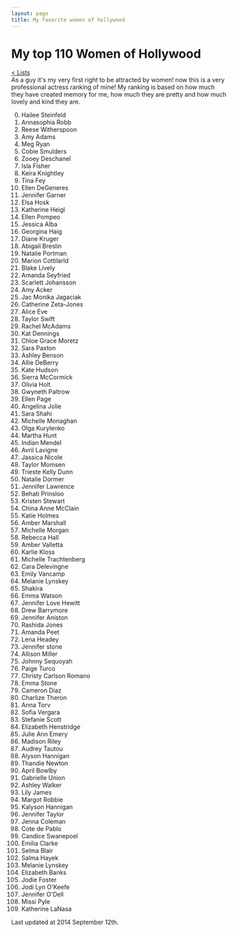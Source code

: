```yaml
---
layout: page
title: My favorite women of hollywood
---
```


# My top 110 Women of Hollywood
[< Lists](http://kary.us/lists/)<br>
As a guy it's my very first right to be attracted by women! now this is a very professional actress ranking of mine! My ranking is based on how much they have created memory for me, how much they are pretty and how much lovely and kind they are.

0. Hailee Steinfeld
0. Annasophia Robb
0. Reese Witherspoon
0. Amy Adams
0. Meg Ryan
0. Cobie Smulders
0. Zooey Deschanel
0. Isla Fisher
0. Keira Knightley
0. Tina Fey
0. Ellen DeGeneres 
0. Jennifer Garner
0. Elsa Hosk
0. Katherine Heigl
0. Ellen Pompeo
0. Jessica Alba
0. Georgina Haig
0. Diane Kruger
0. Abigail Breslin
0. Natalie Portman
0. Marion Cottilarld
0. Blake Lively
0. Amanda Seyfried
0. Scarlett Johansson
0. Amy Acker
0. Jac Monika Jagaciak
0. Catherine Zeta-Jones
0. Alice Eve
0. Taylor Swift
0. Rachel McAdams
0. Kat Dennings
0. Chloe Grace Moretz
0. Sara Paxton
0. Ashley Benson
0. Allie DeBerry
0. Kate Hudson
0. Sierra McCormick
0. Olivia Holt
0. Gwyneth Paltrow
0. Ellen Page
0. Angelina Jolie
0. Sara Shahi
0. Michelle Monaghan
0. Olga Kurylenko
0. Martha Hunt
0. Indian Mendel 
0. Avril Lavigne
0. Jassica Nicole
0. Taylor Momsen
0. Trieste Kelly Dunn
0. Natalie Dormer
0. Jennifer Lawrence
0. Behati Prinsloo
0. Kristen Stewart
0. China Anne McClain
0. Katie Holmes
0. Amber Marshall
0. Michelle Morgan
0. Rebecca Hall
0. Amber Valletta
0. Karlie Kloss
0. Michelle Trachtenberg
0. Cara Delevingne
0. Emily Vancamp
0. Melanie Lynskey
0. Shakira
0. Emma Watson
0. Jennifer Love Hewitt
0. Drew Barrymore
0. Jennifer Aniston
0. Rashida Jones
0. Amanda Peet
0. Lena Headey
0. Jennifer stone
0. Allison Miller
0. Johnny Sequoyah
0. Paige Turco
0. Christy Carlson Romano
0. Emma Stone
0. Cameron Diaz
0. Charlize Theron
0. Anna Torv
0. Sofia Vergara
0. Stefanie Scott
0. Elizabeth Henstridge
0. Julie Ann Emery
0. Madison Riley
0. Audrey Tautou
0. Alyson Hannigan
0. Thandie Newton
0. April Bowlby
0. Gabrielle Union
0. Ashley Walker
0. Lily James
0. Margot Robbie
0. Kalyson Hannigan
0. Jennifer Taylor
0. Jenna Coleman
0. Cote de Pablo
0. Candice Swanepoel
0. Emilia Clarke
0. Selma Blair
0. Salma Hayek
0. Melanie Lynskey
0. Elizabeth Banks
0. Jodie Foster
0. Jodi Lyn O'Keefe
0. Jennifer O'Dell
0. Missi Pyle
0. Katherine LaNasa


Last updated at 2014 September 12th.